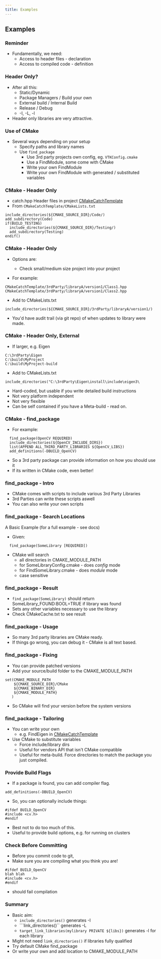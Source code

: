 ```yaml
---
title: Examples
---
```


## Examples


### Reminder

* Fundamentally, we need:
    * Access to header files - declaration
    * Access to compiled code - definition


### Header Only?

* After all this:
    * Static/Dynamic
    * Package Managers / Build your own
    * External build / Internal Build
    * Release / Debug
    * -I, -L, -l
* Header only libraries are very attractive.


### Use of CMake

* Several ways depending on your setup
    * Specify paths and library names
    * Use ```find_package```
        * Use 3rd party projects own config, eg. ```VTKConfig.cmake```
        * Use a FindModule, some come with CMake
        * Write your own FindModule
        * Write your own FindModule with generated / substituted variables


### CMake - Header Only

* catch.hpp Header files in project [CMakeCatchTemplate](https://github.com/MattClarkson/CMakeCatchTemplate/blob/master/Testing/mpBasicTest.cpp)
* From ```CMakeCatchTemplate/CMakeLists.txt```

```
include_directories(${CMAKE_SOURCE_DIR}/Code/)
add_subdirectory(Code)
if(BUILD_TESTING)
  include_directories(${CMAKE_SOURCE_DIR}/Testing/)
  add_subdirectory(Testing)
endif()
```

### CMake - Header Only

* Options are:
    * Check small/medium size project into your project
    
* For example:
```
CMakeCatchTemplate/3rdParty/libraryA/version1/Class1.hpp
CMakeCatchTemplate/3rdParty/libraryA/version1/Class2.hpp
```
* Add to CMakeLists.txt
```
include_directories(${CMAKE_SOURCE_DIR}/3rdParty/libraryA/version1/)
```
* You'd have audit trail (via git repo) of when updates to library were made.


### CMake - Header Only, External

* If larger, e.g. Eigen

```
C:\3rdParty\Eigen
C:\build\MyProject
C:\build\MyProject-build
```
* Add to CMakeLists.txt
```
include_directories("C:\3rdParty\Eigen\install\include\eigen3\
```
* Hard-coded, but usable if you write detailed build instructions
* Not very platform independent
* Not very flexible
* Can be self contained if you have a Meta-build - read on.


### CMake - find_package

* For example:
```
  find_package(OpenCV REQUIRED)
  include_directories(${OpenCV_INCLUDE_DIRS})
  list(APPEND ALL_THIRD_PARTY_LIBRARIES ${OpenCV_LIBS})
  add_definitions(-DBUILD_OpenCV)
```
* So a 3rd party package can provide information on how you should use it
* If its written in CMake code, even better!


### find_package - Intro

* CMake comes with scripts to include various 3rd Party Libraries
* 3rd Parties can write these scripts aswell
* You can also write your own scripts


### find_package - Search Locations

A Basic Example (for a full example - see docs)

* Given:
```
  find_package(SomeLibrary [REQUIRED])
```

* CMake will search 
    * all directories in CMAKE_MODULE_PATH
    * for SomeLibraryConfig.cmake - does *config* mode
    * for FindSomeLibrary.cmake - does *module* mode
    * case sensitive
    
    
### find_package - Result

* ```find_package(SomeLibrary)``` should return SomeLibrary_FOUND:BOOL=TRUE if library was found
* Sets any other variables necessary to use the library
* Check CMakeCache.txt to see result


### find_package - Usage

* So many 3rd party libraries are CMake ready.
* If things go wrong, you can debug it - CMake is all text based.


### find_package - Fixing

* You can provide patched versions
* Add your source/build folder to the CMAKE_MODULE_PATH
```
set(CMAKE_MODULE_PATH
    ${CMAKE_SOURCE_DIR}/CMake
    ${CMAKE_BINARY_DIR}
    ${CMAKE_MODULE_PATH}
   )
```
* So CMake will find your version before the system versions


### find_package - Tailoring

* You can write your own
    * e.g. FindEigen in [CMakeCatchTemplate](https://github.com/MattClarkson/CMakeCatchTemplate/blob/master/CMake/FindEigen.cmake)
* Use CMake to substitute variables
    * Force include/library dirs
    * Useful for vendors API that isn't CMake compatible
    * Useful for meta-build. Force directories to match the package you just compiled.


### Provide Build Flags

* If a package is found, you can add compiler flag.
```
add_definitions(-DBUILD_OpenCV)
```
* So, you can optionally include things:
```
#ifdef BUILD_OpenCV
#include <cv.h>
#endif
```
* Best not to do too much of this.
* Useful to provide build options, e.g. for running on clusters


### Check Before Committing

* Before you commit code to git, 
* Make sure you are compiling what you think you are!
```
#ifdef BUILD_OpenCV
blah blah
#include <cv.h>
#endif
```
* should fail compilation


### Summary

* Basic aim:
    * ```include_directories()``` generates -I
    * ```link_directories()`` generates -L
    * ```target_link_libraries(mylibrary PRIVATE ${libs})``` generates -l for each library
* Might not need ```link_directories()``` if libraries fully qualified
* Try default CMake find_package
* Or write your own and add location to CMAKE_MODULE_PATH
